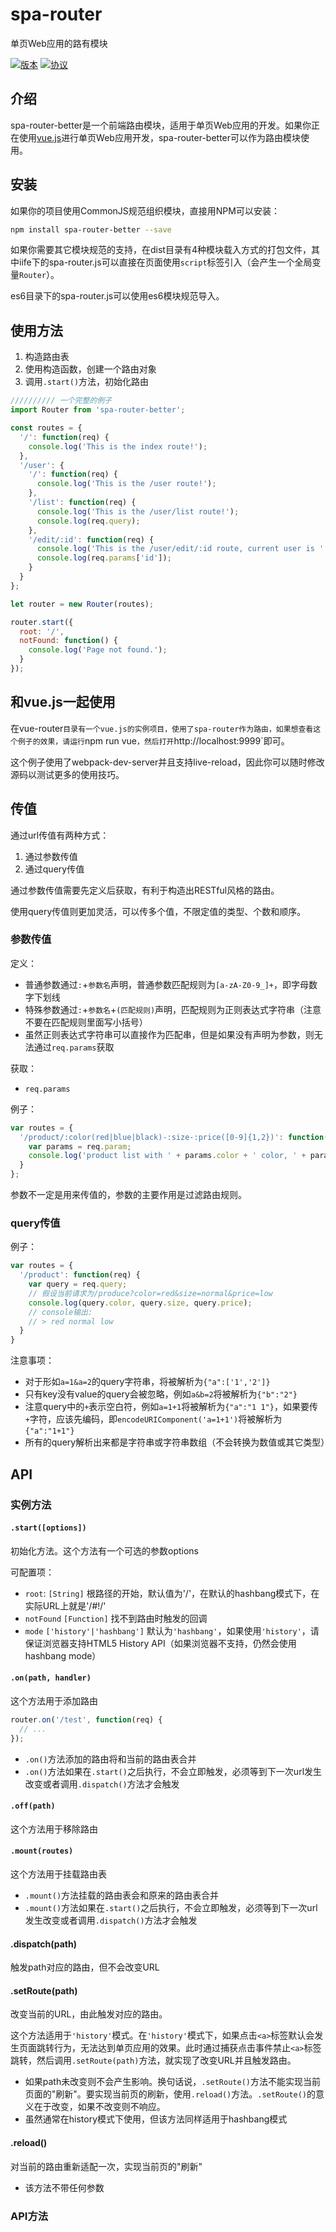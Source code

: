 # spa-router

单页Web应用的路有模块

[![版本](https://img.shields.io/npm/v/spa-router-better.svg?style=flat-square "版本")](https://www.npmjs.com/package/spa-router-better)
[![协议](https://img.shields.io/npm/l/spa-router-better.svg?style=flat-square "协议")](./LICENSE)

## 介绍

spa-router-better是一个前端路由模块，适用于单页Web应用的开发。如果你正在使用[vue.js](https://github.com/vuejs/vue)进行单页Web应用开发，spa-router-better可以作为路由模块使用。

## 安装

如果你的项目使用CommonJS规范组织模块，直接用NPM可以安装：

```bash
npm install spa-router-better --save
```

如果你需要其它模块规范的支持，在dist目录有4种模块载入方式的打包文件，其中iife下的spa-router.js可以直接在页面使用`script`标签引入（会产生一个全局变量`Router`）。

es6目录下的spa-router.js可以使用es6模块规范导入。

## 使用方法

1. 构造路由表
2. 使用构造函数，创建一个路由对象
3. 调用`.start()`方法，初始化路由

```javascript
////////// 一个完整的例子
import Router from 'spa-router-better';

const routes = {
  '/': function(req) {
    console.log('This is the index route!');
  },
  '/user': {
    '/': function(req) {
      console.log('This is the /user route!');
    },
    '/list': function(req) {
      console.log('This is the /user/list route!');
      console.log(req.query);
    },
    '/edit/:id': function(req) {
      console.log('This is the /user/edit/:id route, current user is ' + req.params.id);
      console.log(req.params['id']);
    }
  }
};

let router = new Router(routes);

router.start({
  root: '/',
  notFound: function() {
    console.log('Page not found.');
  }
});
```

## 和vue.js一起使用

在vue-router`目录有一个vue.js的实例项目，使用了spa-router作为路由，如果想查看这个例子的效果，请运行`npm run vue`，然后打开`http://localhost:9999`即可。

这个例子使用了webpack-dev-server并且支持live-reload，因此你可以随时修改源码以测试更多的使用技巧。

## 传值

通过url传值有两种方式：

1. 通过参数传值
2. 通过query传值

通过参数传值需要先定义后获取，有利于构造出RESTful风格的路由。

使用query传值则更加灵活，可以传多个值，不限定值的类型、个数和顺序。

### 参数传值

定义：
+ 普通参数通过`:`+`参数名`声明，普通参数匹配规则为`[a-zA-Z0-9_]+`，即字母数字下划线
+ 特殊参数通过`:`+`参数名`+`(匹配规则)`声明，匹配规则为正则表达式字符串（注意不要在匹配规则里面写小括号）
+ 虽然正则表达式字符串可以直接作为匹配串，但是如果没有声明为参数，则无法通过`req.params`获取

获取：
+ `req.params`

例子：

```javascript
var routes = {
  '/product/:color(red|blue|black)-:size-:price([0-9]{1,2})': function(req) {
    var params = req.param;
    console.log('product list with ' + params.color + ' color, ' + params.size + ' size and ' + params.price + ' price');
  }
};
```

参数不一定是用来传值的，参数的主要作用是过滤路由规则。

### query传值

例子：

```javascript
var routes = {
  '/product': function(req) {
    var query = req.query;
    // 假设当前请求为/produce?color=red&size=normal&price=low
    console.log(query.color, query.size, query.price);
    // console输出:
    // > red normal low
  }
}
```

注意事项：
+ 对于形如`a=1&a=2`的query字符串，将被解析为`{"a":['1','2']}`
+ 只有key没有value的query会被忽略，例如`a&b=2`将被解析为`{"b":"2"}`
+ 注意query中的`+`表示空白符，例如`a=1+1`将被解析为`{"a":"1 1"}`，如果要传`+`字符，应该先编码，即`encodeURIComponent('a=1+1')`将被解析为`{"a":"1+1"}`
+ 所有的query解析出来都是字符串或字符串数组（不会转换为数值或其它类型）

## API
### 实例方法
#### `.start([options])`

初始化方法。这个方法有一个可选的参数options

可配置项：
+ `root`: `[String]` 根路径的开始，默认值为'/'，在默认的hashbang模式下，在实际URL上就是'/#!/'
+ `notFound` `[Function]` 找不到路由时触发的回调
+ `mode` `['history'|'hashbang']` 默认为`'hashbang'`，如果使用`'history'`，请保证浏览器支持HTML5 History API（如果浏览器不支持，仍然会使用hashbang mode）

#### `.on(path, handler)`

这个方法用于添加路由

```javascript
router.on('/test', function(req) {
  // ...
});
```

+ `.on()`方法添加的路由将和当前的路由表合并
+ `.on()`方法如果在`.start()`之后执行，不会立即触发，必须等到下一次url发生改变或者调用`.dispatch()`方法才会触发

#### `.off(path)`

这个方法用于移除路由

#### `.mount(routes)`

这个方法用于挂载路由表

+ `.mount()`方法挂载的路由表会和原来的路由表合并
+ `.mount()`方法如果在`.start()`之后执行，不会立即触发，必须等到下一次url发生改变或者调用`.dispatch()`方法才会触发

#### .dispatch(path)

触发path对应的路由，但不会改变URL

#### .setRoute(path)

改变当前的URL，由此触发对应的路由。

这个方法适用于`'history'`模式。在`'history'`模式下，如果点击`<a>`标签默认会发生页面跳转行为，无法达到单页应用的效果。此时通过捕获点击事件禁止`<a>`标签跳转，然后调用`.setRoute(path)`方法，就实现了改变URL并且触发路由。

+ 如果path未改变则不会产生影响。换句话说，`.setRoute()`方法不能实现当前页面的"刷新"。要实现当前页的刷新，使用`.reload()`方法。`.setRoute()`的意义在于改变，如果不改变则不响应。
+ 虽然通常在history模式下使用，但该方法同样适用于hashbang模式

#### .reload()

对当前的路由重新适配一次，实现当前页的"刷新"

+ 该方法不带任何参数

### API方法
